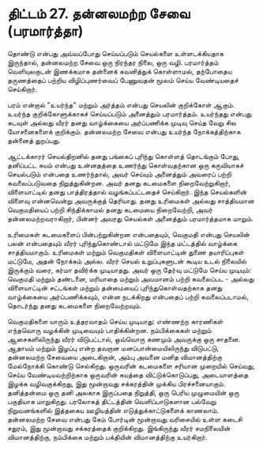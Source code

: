 # திட்டம் 27. தன்னலமற்ற சேவை (பரமார்த்தா)

தொண்டு என்பது அவ்வப்போது செய்யப்படும் செயல்களை உள்ளடக்கியதாக இருந்தால், தன்னலமற்ற சேவை ஒரு நிரந்தர நிலை, ஒரு வழி. பரமார்த்தம் வெளியுலகுடன் இணக்கமாக தன்னைக் கவனித்துக் கொள்ளாமல், தற்போதைய தருணத்தைப் பற்றிய விழிப்புணர்வைப் பேணுவதன் மூலம் செய்ய வேண்டியதைச் செய்கிறார்.

பரம் என்றால் "உயர்ந்த" மற்றும் அர்த்தம் என்பது செயலின் குறிக்கோள் ஆகும். உயர்ந்த குறிக்கோளுக்காகச் செய்யப்படும் அனைத்தும் பரமார்த்தம். உயர்ந்தது என்பது கடவுள் அல்லது வீரர் தனது வாழ்க்கையை அர்ப்பணிக்க முடிவு செய்த வேறு சில யோசனைகளைக் குறிக்கும். தன்னலமற்ற சேவை என்பது உயர்ந்த நோக்கத்திற்காக தன்னைத் துறப்பது.

ஆட்டக்காரர் செயல்திறனில் தனது பங்கைப் புரிந்து கொள்ளத் தொடங்கும் போது, தனிப்பட்ட சுயம் என்பது உன்னதத்தை உணர்ந்து கொள்வதற்கான ஒரு கருவியாகச் செயல்படும் என்பதை உணர்ந்தால், அவர் செய்யும் அனைத்தும் அவரைப் பற்றி கவலைப்படுவதை நிறுத்துகின்றன. அவர் தனது கடமைகளை நிறைவேற்றுகிறார், விளையாட்டில் தனது பாத்திரத்தால் வழங்கப்பட்டதைச் செய்கிறார். இந்த செயல்களின் விளைவு என்னவென்று அவருக்குத் தெரியாது. தனது உரிமைகள் அல்லது சாத்தியமான வெகுமதியைப் பற்றி சிந்திக்காமல் தனது கடமையை நிறைவேற்றி, அவர் தன்னலமற்றவராகிறார், பின்னர் அவரது செயல்கள் அனைத்தும் பரமார்த்தமாக மாறும்.

உரிமைகள் கடமைகளைப் பின்பற்றுகின்றன என்பதையும், வெகுமதி என்பது செயலின் பலன் என்பதையும் வீரர் புரிந்துகொண்டால் மட்டுமே இந்த மட்டத்தில் வாழ்க்கை சாத்தியமாகும். உரிமைகள் மற்றும் வெகுமதிகள் விளையாட்டின் துணை தயாரிப்புகள் மட்டுமே, அதன் நோக்கம் அல்ல. வீரர் செயல் உறுப்புகளுடன் கூடிய உடல் நிலையில் இருக்கும் வரை, கர்மா தவிர்க்க முடியாதது. அவர் ஒரு தேர்வு மட்டுமே செய்ய முடியும்: வெகுமதி மற்றும் தண்டனை, மரியாதை மற்றும் அவமானம் பற்றி கவலைப்பட - அல்லது விளையாட்டின் சட்டங்கள் மற்றும் தன்மையைப் புரிந்துகொள்வதற்காக தனது வாழ்க்கையை அர்ப்பணிக்கவும், என்ன நடக்கிறது என்பதைப் பற்றி கவலைப்படாமல், தொடர்ந்து தனது கடமைகளை நிறைவேற்றவும்.

வெகுமதிகளை யாரும் உத்தரவாதம் செய்ய முடியாது: எண்ணற்ற காரணிகள் எந்தவொரு வழக்கின் முடிவையும் பாதிக்கின்றன. நம்பிக்கைகள் மற்றும் ஆசைகளிலிருந்து வீரர் விடுபட்டால், ஒவ்வொரு கணமும் அவருக்கு ஒரு சாதனை. ஆதாயம் மற்றும் இழப்பு என்ற தவறான மனப்பான்மையிலிருந்து விடுபட்டு, தன்னலமற்ற சேவையை அடைகிறான், அம்பு அவனை மனித விமானத்திற்கு மேல்நோக்கி கொண்டு செல்கிறது. ஒருவரின் கடமைகளை சரியான முறையில் செய்வது, செய்ய வேண்டியவற்றிற்காக ஒருவரின் சுயத்தை விட்டுக்கொடுப்பது, அடையாளத்தை இழக்க வழிவகுக்கிறது, இது மூன்றாவது சக்கரத்தின் முக்கிய பிரச்சனையாகும். தனித்தன்மை ஒரு தனி அலகாக இருப்பதை நிறுத்தி, ஒரு பெரிய முழுமையின் ஒரு பகுதியாக மாறுகிறது. பரலோகத் திட்டத்தின் வெளிப்பாடுகளான பல்வேறு நிறுவனங்களில் இத்தகைய ஊழியத்தின் எடுத்துக்காட்டுகளைக் காணலாம். தன்னலமற்ற சேவை என்பது கேம் போர்டின் மூன்றாவது வரிசையில் உள்ள கடைசி சதுரம், இது மூன்றாவது சக்கரத்தைக் குறிக்கிறது. இங்கிருந்து வீரர் சமநிலையின் விமானத்திற்கு, நம்பிக்கை மற்றும் பக்தியின் விமானத்திற்கு உயர்கிறார்.
